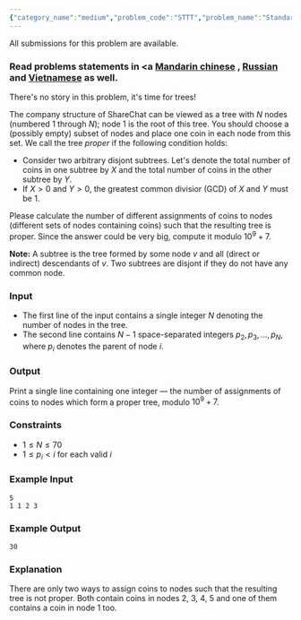 ```yaml
---
{"category_name":"medium","problem_code":"STTT","problem_name":"Standard Tree Task","languages_supported":{"0":"C","1":"CPP14","2":"JAVA","3":"PYTH","4":"PYTH 3.6","5":"PYPY","6":"CS2","7":"PAS fpc","8":"PAS gpc","9":"RUBY","10":"PHP","11":"GO","12":"NODEJS","13":"HASK","14":"rust","15":"SCALA","16":"swift","17":"D","18":"PERL","19":"FORT","20":"WSPC","21":"ADA","22":"CAML","23":"ICK","24":"BF","25":"ASM","26":"CLPS","27":"PRLG","28":"ICON","29":"SCM qobi","30":"PIKE","31":"ST","32":"NICE","33":"LUA","34":"BASH","35":"NEM","36":"LISP sbcl","37":"LISP clisp","38":"SCM guile","39":"JS","40":"ERL","41":"TCL","42":"kotlin","43":"PERL6","44":"TEXT","45":"SCM chicken","46":"PYP3","47":"CLOJ","48":"COB","49":"FS"},"max_timelimit":1,"source_sizelimit":50000,"problem_author":"allllekssssa","problem_tester":null,"date_added":"16-08-2018","tags":{"0":"allllekssssa","1":"bitmasking","2":"combinatorics","3":"cook","4":"cook97","5":"dynamic","6":"taran_1407"},"editorial_url":"https://discuss.codechef.com/problems/STTT","time":{"view_start_date":1534703400,"submit_start_date":1534703400,"visible_start_date":1534703400,"end_date":1735669800},"is_direct_submittable":false,"layout":"problem"}
---
```

<span class="solution-visible-txt">All submissions for this problem are available.</span><h3>Read problems statements in <a <a href="http://www.codechef.com/download/translated/COOK97/mandarin/STTT.pdf" target="_blank">Mandarin chinese</a>
, <a href="http://www.codechef.com/download/translated/COOK97/russian/STTT.pdf" target="_blank">Russian</a> and <a href="http://www.codechef.com/download/translated/COOK97/vietnamese/STTT.pdf" target="_blank">Vietnamese</a> as well.</h3>


There's no story in this problem, it's time for trees!

The company structure of ShareChat can be viewed as a tree with $N$ nodes (numbered $1$ through $N$); node $1$ is the root of this tree. You should choose a (possibly empty) subset of nodes and place one coin in each node from this set. We call the tree *proper* if the following condition holds:
- Consider two arbitrary disjont subtrees. Let's denote the total number of coins in one subtree by $X$ and the total number of coins in the other subtree by $Y$.
- If $X > 0$ and $Y > 0$, the greatest common divisior (GCD) of $X$ and $Y$ must be $1$.

Please calculate the number of different assignments of coins to nodes (different sets of nodes containing coins) such that the resulting tree is proper. Since the answer could be very big, compute it modulo $10^9+7$.

**Note:** A subtree is the tree formed by some node $v$ and all (direct or indirect) descendants of $v$. Two subtrees are disjont if they do not have any common node.

### Input
- The first line of the input contains a single integer $N$ denoting the number of nodes in the tree.
- The second line contains $N-1$ space-separated integers $p_2, p_3, \dots, p_N$, where $p_i$ denotes the parent of node $i$.

### Output
Print a single line containing one integer — the number of assignments of coins to nodes which form a proper tree, modulo $10^9+7$.

### Constraints
- $1 \le N \le 70$
- $1 \le p_i \lt i$ for each valid $i$

### Example Input
```
5
1 1 2 3
```

### Example Output
```
30
```

### Explanation
There are only two ways to assign coins to nodes such that the resulting tree is not proper. Both contain coins in nodes $2$, $3$, $4$, $5$ and one of them contains a coin in node $1$ too.
